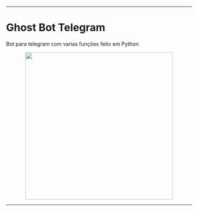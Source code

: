 <hr>
<h1>Ghost Bot Telegram</h1>
<p>Bot para telegram com varias funções feito em Python</p>
<p align="center">
<img src="https://github.com/nearshelby-yt/GhostBot/blob/main/ghostbot.jpg" width="400">
</p>
<hr>
